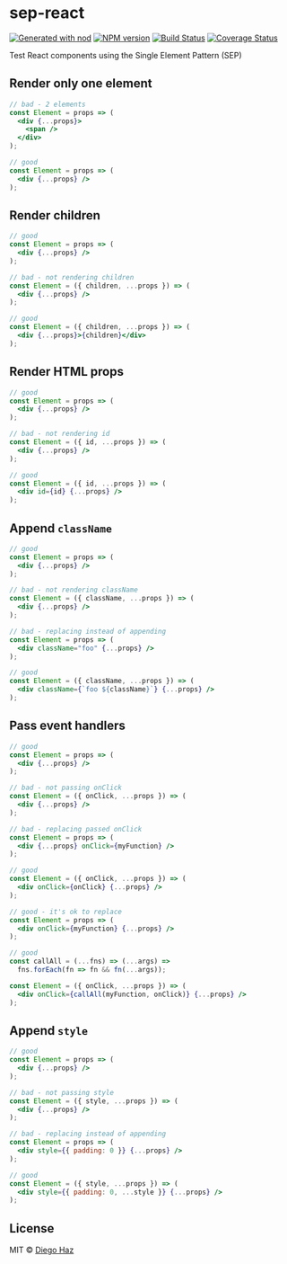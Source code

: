 # sep-react

[![Generated with nod](https://img.shields.io/badge/generator-nod-2196F3.svg?style=flat-square)](https://github.com/diegohaz/nod)
[![NPM version](https://img.shields.io/npm/v/sep-react.svg?style=flat-square)](https://npmjs.org/package/sep-react)
[![Build Status](https://img.shields.io/travis/diegohaz/sep/master.svg?style=flat-square)](https://travis-ci.org/diegohaz/sep) [![Coverage Status](https://img.shields.io/codecov/c/github/diegohaz/sep/master.svg?style=flat-square)](https://codecov.io/gh/diegohaz/sep/branch/master)

Test React components using the Single Element Pattern (SEP)

## Render only one element

```jsx
// bad - 2 elements
const Element = props => (
  <div {...props}>
    <span />
  </div>
);

// good
const Element = props => (
  <div {...props} />
);
```

## Render children

```jsx
// good
const Element = props => (
  <div {...props} />
);

// bad - not rendering children
const Element = ({ children, ...props }) => (
  <div {...props} />
);

// good
const Element = ({ children, ...props }) => (
  <div {...props}>{children}</div>
);
```

## Render HTML props

```jsx
// good
const Element = props => (
  <div {...props} />
);

// bad - not rendering id
const Element = ({ id, ...props }) => (
  <div {...props} />
);

// good
const Element = ({ id, ...props }) => (
  <div id={id} {...props} />
);
```

## Append `className`

```jsx
// good
const Element = props => (
  <div {...props} />
);

// bad - not rendering className
const Element = ({ className, ...props }) => (
  <div {...props} />
);

// bad - replacing instead of appending
const Element = props => (
  <div className="foo" {...props} />
);

// good
const Element = ({ className, ...props }) => (
  <div className={`foo ${className}`} {...props} />
);
```

## Pass event handlers

```jsx
// good
const Element = props => (
  <div {...props} />
);

// bad - not passing onClick
const Element = ({ onClick, ...props }) => (
  <div {...props} />
);

// bad - replacing passed onClick
const Element = props => (
  <div {...props} onClick={myFunction} />
);

// good
const Element = ({ onClick, ...props }) => (
  <div onClick={onClick} {...props} />
);

// good - it's ok to replace
const Element = props => (
  <div onClick={myFunction} {...props} />
);

// good
const callAll = (...fns) => (...args) => 
  fns.forEach(fn => fn && fn(...args));

const Element = ({ onClick, ...props }) => (
  <div onClick={callAll(myFunction, onClick)} {...props} />
);
```

## Append `style`

```jsx
// good
const Element = props => (
  <div {...props} />
);

// bad - not passing style
const Element = ({ style, ...props }) => (
  <div {...props} />
);

// bad - replacing instead of appending
const Element = props => (
  <div style={{ padding: 0 }} {...props} />
);

// good
const Element = ({ style, ...props }) => (
  <div style={{ padding: 0, ...style }} {...props} />
);
```

## License

MIT © [Diego Haz](https://github.com/diegohaz)
